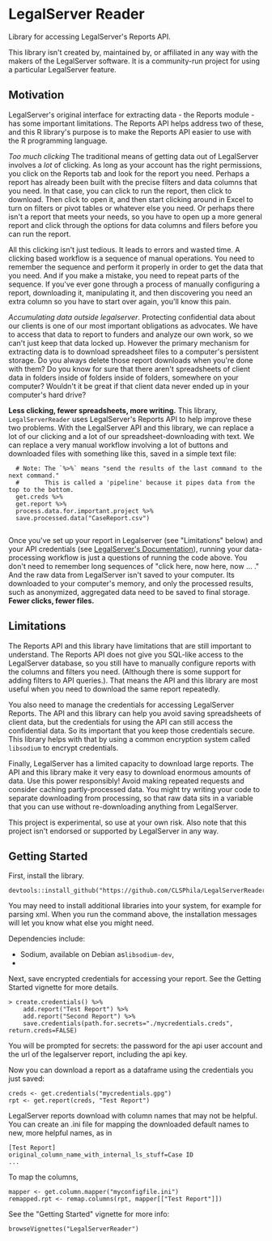 # LegalServer Reader

Library for accessing LegalServer's Reports API.

This library isn't created by, maintained by, or affiliated in any way with the makers of the LegalServer software. It is a community-run project for using a particular LegalServer feature. 

## Motivation

LegalServer's original interface for extracting data - the Reports module - has some important limitations. The Reports API helps address two of these, and this R library's purpose is to make the Reports API easier to use with the R programming language.  

_Too much clicking_ The traditional means of getting data out of LegalServer involves a _lot_ of clicking. As long as your account has the right permissions, you click on the Reports tab and look for the report you need. Perhaps a report has already been built with the precise filters and data columns that you need. In that case, you can click to run the report, then click to download. Then click to open it, and then start clicking around in Excel to turn on filters or pivot tables or whatever else you need. Or perhaps there isn't a report that meets your needs, so you have to open up a more general report and click through the options for data columns and filers before you can run the report. 

All this clicking isn't just tedious. It leads to errors and wasted time. A clicking based workflow is a sequence of manual operations. You need to remember the sequence and perform it properly in order to get the data that you need. And if you make a mistake, you need to repeat parts of the sequence. If you've ever gone through a process of manually configuring a report, downloading it, manipulating it, and then discovering you need an extra column so you have to start over again, you'll know this pain.

_Accumulating data outside legalserver_. Protecting confidential data about our clients is one of our most important obligations as advocates. We have to access that data to report to funders and analyze our own work, so we can't just keep that data locked up. However the primary mechanism for extracting data is to download spreadsheet files to a computer's persistent storage. Do you always delete those report downloads when you're done with them? Do you know for sure that there aren't spreadsheets of client data in folders inside of folders inside of folders, somewhere on your computer? Wouldn't it be great if that client data never ended up in your computer's hard drive?

**Less clicking, fewer spreadsheets, more writing.** This library, `LegalServerReader` uses LegalServer's Reports API to help improve these two problems. With the LegalServer API and this library, we can replace a lot of our clicking and a lot of our spreadsheet-downloading with text. We can replace a very manual workflow involving a lot of buttons and downloaded files with something like this, saved in a simple text file:

```
  # Note: The `%>%` means "send the results of the last command to the next command."
  #       This is called a 'pipeline' because it pipes data from the top to the bottom.
  get.creds %>%
  get.report %>%
  process.data.for.important.project %>%
  save.processed.data("CaseReport.csv")
  
```

Once you've set up your report in Legalserver (see "Limitations" below) and your API credentials (see [LegalServer's Documentation](https://legalserver.stoplight.io/docs/ls-stoplight-legacy-public/docs/2-Authentication.md)), running your data-processing workflow is just a questions of running the code above. You don't need to remember long sequences of "click here, now here, now ... ." And the raw data from LegalServer isn't saved to your computer. Its downloaded to your computer's memory, and only the processed results, such as anonymized, aggregated data need to be saved to final storage.  **Fewer clicks, fewer files.**


## Limitations

The Reports API and this library have limitations that are still important to understand. The Reports API does not give you SQL-like access to the LegalServer database, so you still have to manually configure reports with the columns and filters you need. (Although there is some support for adding filters to API queries.). That means the API and this library are most useful when you need to download the same report repeatedly.

You also need to manage the credentials for accessing LegalServer Reports. The API and this library can help you avoid saving spreadsheets of client data, but the credentials for using the API can still access the confidential data. So its important that you keep those credentials secure. This library helps with that by using a common encryption system called `libsodium` to encrypt credentials. 

Finally, LegalServer has a limited capacity to download large reports. The API and this library make it very easy to download enormous amounts of data. Use this power responsibly! Avoid making repeated requests and consider caching partly-processed data. You might try writing your code to separate downloading from processing, so that raw data sits in a variable that you can use without re-downloading anything from LegalServer. 

This project is experimental, so use at your own risk. Also note that this project isn't endorsed or supported by LegalServer in any way. 

## Getting Started

First, install the library.


```
devtools::install_github("https://github.com/CLSPhila/LegalServerReader")
```

You may need to install additional libraries into your system, for example for parsing xml. When you run the command above, the installation messages will let you know what else you might need.


Dependencies include: 

* Sodium, available on Debian as`libsodium-dev`,
* 

Next, save encrypted credentials for accessing your report. See the Getting Started vignette for more details.

```
> create.credentials() %>%
    add.report("Test Report") %>%
    add.report("Second Report") %>%
    save.credentials(path.for.secrets="./mycredentials.creds", return.creds=FALSE)
```

You will be prompted for secrets: the password for the api user account and the url of the legalserver report, including the api key.

Now you can download a report as a dataframe using the credentials you just saved:

```
creds <- get.credentials("mycredentials.gpg")
rpt <- get.report(creds, "Test Report")
```

LegalServer reports download with column names that may not be helpful. You can create an .ini file for mapping the downloaded default names to new, more helpful names, as in

```
[Test Report]
original_column_name_with_internal_ls_stuff=Case ID
...
```

To map the columns, 

```
mapper <- get.column.mapper("myconfigfile.ini")
remapped.rpt <- remap.columns(rpt, mapper[["Test Report"]])
```

See the "Getting Started" vignette for more info:

```
browseVignettes("LegalServerReader")
```
